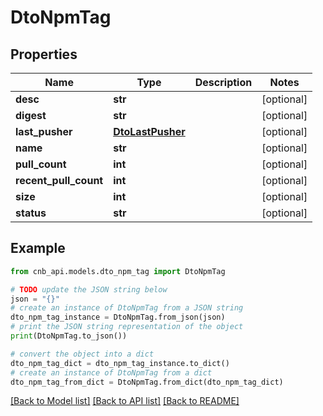 # DtoNpmTag


## Properties

Name | Type | Description | Notes
------------ | ------------- | ------------- | -------------
**desc** | **str** |  | [optional] 
**digest** | **str** |  | [optional] 
**last_pusher** | [**DtoLastPusher**](DtoLastPusher.md) |  | [optional] 
**name** | **str** |  | [optional] 
**pull_count** | **int** |  | [optional] 
**recent_pull_count** | **int** |  | [optional] 
**size** | **int** |  | [optional] 
**status** | **str** |  | [optional] 

## Example

```python
from cnb_api.models.dto_npm_tag import DtoNpmTag

# TODO update the JSON string below
json = "{}"
# create an instance of DtoNpmTag from a JSON string
dto_npm_tag_instance = DtoNpmTag.from_json(json)
# print the JSON string representation of the object
print(DtoNpmTag.to_json())

# convert the object into a dict
dto_npm_tag_dict = dto_npm_tag_instance.to_dict()
# create an instance of DtoNpmTag from a dict
dto_npm_tag_from_dict = DtoNpmTag.from_dict(dto_npm_tag_dict)
```
[[Back to Model list]](../README.md#documentation-for-models) [[Back to API list]](../README.md#documentation-for-api-endpoints) [[Back to README]](../README.md)


